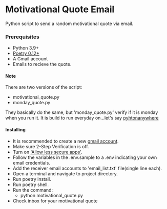 # Motivational Quote Email

Python script to send a random motivational quote via email.


### Prerequisites

- Python 3.9+
- [Poetry 0.12+](https://python-poetry.org/docs/#installation)
- A Gmail account
- Emails to recieve the quote.

#### Note
There are two versions of the script:

- motivational_quote.py
- monday_quote.py

They basically do the same, but 'monday_quote.py' verify if it is monday when you run it. It is build to run everyday on...let's say [pyhtonanywhere](https://www.pythonanywhere.com/)

#### Installing
- It is recommended to create a new [gmail account](https://accounts.google.com/signup).
- Make sure 2-Step Verification is off.
- Turn on ['Allow less secure apps'](https://myaccount.google.com/lesssecureapps). 
- Follow the variables in the .env.sample to a .env indicating your own email credentials.
- Add the receiver email accounts to 'email_list.txt' file(single line each).
- Open a terminal and navigate to project directory.
- Run poetry install.
- Run poetry shell.
- Run the command: 
    - python motivational_quote.py
- Check inbox for your motivational quote